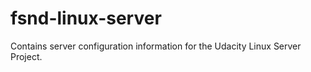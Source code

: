 # fsnd-linux-server
Contains server configuration information for the Udacity Linux Server Project.
